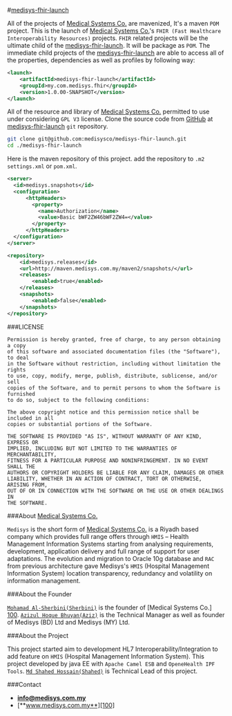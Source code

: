 #[medisys-fhir-launch][103]

All of the projects of  [Medical Systems Co.][100]  are mavenized, It's a maven  `POM` project. This is the launch of [Medical Systems Co.][100]'s `FHIR (Fast Healthcare Interoperability Resources)` projects. `FHIR` related projects will be the ultimate child of the [medisys-fhir-launch][103]. It will be package as `POM`. The immediate child projects of the [medisys-fhir-launch][103] are able to access all of the properties, dependencies as well as profiles by following way:


```xml
<launch>
    <artifactId>medisys-fhir-launch</artifactId>
    <groupId>my.com.medisys.fhir</groupId>
    <version>1.0.00-SNAPSHOT</version>
</launch>
```
All of the resource and library of [Medical Systems Co.][100] permitted to use under considering `GPL V3` license. Clone the source code from [GitHub][101] at [medisys-fhir-launch][103] `git` repository.

```bash
git clone git@github.com:medisysco/medisys-fhir-launch.git
cd ./medisys-fhir-launch

```

Here is the maven repository of this project. add the repository to `.m2` `settings.xml` or `pom.xml`.


```xml
<server>
  <id>medisys.snapshots</id>
  <configuration>
      <httpHeaders>
        <property>
          <name>Authorization</name>
          <value>Basic bWF2ZW46bWF2ZW4=</value>
        </property>
      </httpHeaders>
  </configuration>
</server>

<repository>
    <id>medisys.releases</id>
    <url>http://maven.medisys.com.my/maven2/snapshots/</url>
    <releases>
        <enabled>true</enabled>
    </releases>
    <snapshots>
        <enabled>false</enabled>
    </snapshots>
</repository>
```

###LICENSE

```
Permission is hereby granted, free of charge, to any person obtaining a copy
of this software and associated documentation files (the "Software"), to deal
in the Software without restriction, including without limitation the rights
to use, copy, modify, merge, publish, distribute, sublicense, and/or sell
copies of the Software, and to permit persons to whom the Software is furnished
to do so, subject to the following conditions:

The above copyright notice and this permission notice shall be included in all
copies or substantial portions of the Software.

THE SOFTWARE IS PROVIDED "AS IS", WITHOUT WARRANTY OF ANY KIND, EXPRESS OR
IMPLIED, INCLUDING BUT NOT LIMITED TO THE WARRANTIES OF MERCHANTABILITY,
FITNESS FOR A PARTICULAR PURPOSE AND NONINFRINGEMENT. IN NO EVENT SHALL THE
AUTHORS OR COPYRIGHT HOLDERS BE LIABLE FOR ANY CLAIM, DAMAGES OR OTHER
LIABILITY, WHETHER IN AN ACTION OF CONTRACT, TORT OR OTHERWISE, ARISING FROM,
OUT OF OR IN CONNECTION WITH THE SOFTWARE OR THE USE OR OTHER DEALINGS IN
THE SOFTWARE.
```

###About [Medical Systems Co.][100]

`Medisys` is the short form of [Medical Systems Co.][100] is a Riyadh based company which provides full range offers through `HMIS` – Health Management Information Systems starting from analysing requirements, development, application delivery and full range of support for user adaptations. The evolution and migration to Oracle 10g database and `RAC` from previous architecture gave Medisys's `HMIS` (Hospital Management Information System) location transparency, redundancy and volatility on information management.


###About the Founder

[`Mohamad Al-Sherbini(Sherbini)`][201] is the founder of [Medical Systems Co.] [100]. [`Azizul Hoque Bhuyan(Aziz)`][202] is the Technical Manager as well as founder of Medisys (BD) Ltd and Medisys (MY) Ltd.


###About the Project

This project started aim to development HL7 Interoperability/Integration to add feature on `HMIS` (Hospital Management Information System). This project developed by java EE with `Apache Camel ESB` and `OpeneHealth IPF Tools`. [`Md Shahed Hossain(Shahed)`][203] is Technical Lead of this project.


###Contact

- [**info@medisys.com.my**][200]
- [**www.medisys.com.my**][100] 


[100]:  http://www.medisys.com.my "Medical Systems Co."
[101]:  https://github.com/ "GitHub"
[102]:  https://github.com/medisysco/medisys-fhir-parent "medisys-fhir-parent"
[103]:  https://github.com/medisysco/medisys-fhir-launch "medisys-fhir-launch"

[200]:  mailto:info@medisys.com.my "Medisys Contact"
[201]:  mailto:sherbini@medisys.com.my "Mohamad Al-Sherbini(Sherbini)"
[202]:  mailto:aziz@medisys.com.my "Azizul Hoque Bhuyan(Aziz)"
[203]:  mailto:shahed@medisys.com.my "Md Shahed Hossain(Shahed)"

